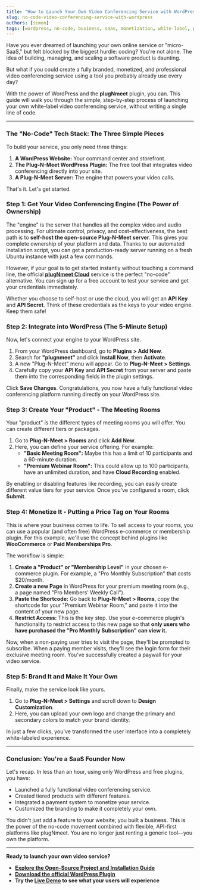 ```yaml
---
title: "How to Launch Your Own Video Conferencing Service with WordPress (No Code Required)"
slug: no-code-video-conferencing-service-with-wordpress
authors: [simon]
tags: [wordpress, no-code, business, saas, monetization, white-label, plugin]
---
```


Have you ever dreamed of launching your own online service or "micro-SaaS," but felt blocked by the biggest hurdle: coding? You're not alone. The idea of building, managing, and scaling a software product is daunting.

But what if you could create a fully branded, monetized, and professional video conferencing service using a tool you probably already use every day?

With the power of WordPress and the **plugNmeet** plugin, you can. This guide will walk you through the simple, step-by-step process of launching your own white-label video conferencing service, without writing a single line of code.

<!--truncate-->

---

### The "No-Code" Tech Stack: The Three Simple Pieces

To build your service, you only need three things:

1.  **A WordPress Website:** Your command center and storefront.
2.  **The Plug-N-Meet WordPress Plugin:** The free tool that integrates video conferencing directly into your site.
3.  **A Plug-N-Meet Server:** The engine that powers your video calls.

That's it. Let's get started.

### Step 1: Get Your Video Conferencing Engine (The Power of Ownership)

The "engine" is the server that handles all the complex video and audio processing. For ultimate control, privacy, and cost-effectiveness, the best path is to **self-host the open-source Plug-N-Meet server**. This gives you complete ownership of your platform and data. Thanks to our automated installation script, you can get a production-ready server running on a fresh Ubuntu instance with just a few commands.

However, if your goal is to get started instantly without touching a command line, the official **[plugNmeet Cloud](https://www.plugnmeet.cloud)** service is the perfect "no-code" alternative. You can sign up for a free account to test your service and get your credentials immediately.

Whether you choose to self-host or use the cloud, you will get an **API Key** and **API Secret**. Think of these credentials as the keys to your video engine. Keep them safe!

### Step 2: Integrate into WordPress (The 5-Minute Setup)

Now, let's connect your engine to your WordPress site.

1.  From your WordPress dashboard, go to **Plugins > Add New**.
2.  Search for **"plugnmeet"** and click **Install Now**, then **Activate**.
3.  A new "Plug-N-Meet" menu will appear. Go to **Plug-N-Meet > Settings**.
4.  Carefully copy your **API Key** and **API Secret** from your server and paste them into the corresponding fields in the plugin settings.

Click **Save Changes**. Congratulations, you now have a fully functional video conferencing platform running directly on your WordPress site.

### Step 3: Create Your "Product" - The Meeting Rooms

Your "product" is the different types of meeting rooms you will offer. You can create different tiers or packages.

1.  Go to **Plug-N-Meet > Rooms** and click **Add New**.
2.  Here, you can define your service offering. For example:
    *   **"Basic Meeting Room":** Maybe this has a limit of 10 participants and a 60-minute duration.
    *   **"Premium Webinar Room":** This could allow up to 100 participants, have an unlimited duration, and have **Cloud Recording** enabled.

By enabling or disabling features like recording, you can easily create different value tiers for your service. Once you've configured a room, click **Submit**.

### Step 4: Monetize It - Putting a Price Tag on Your Rooms

This is where your business comes to life. To sell access to your rooms, you can use a popular (and often free) WordPress e-commerce or membership plugin. For this example, we'll use the concept behind plugins like **WooCommerce** or **Paid Memberships Pro**.

The workflow is simple:

1.  **Create a "Product" or "Membership Level"** in your chosen e-commerce plugin. For example, a "Pro Monthly Subscription" that costs $20/month.
2.  **Create a new Page** in WordPress for your premium meeting room (e.g., a page named "Pro Members' Weekly Call").
3.  **Paste the Shortcode:** Go back to **Plug-N-Meet > Rooms**, copy the shortcode for your "Premium Webinar Room," and paste it into the content of your new page.
4.  **Restrict Access:** This is the key step. Use your e-commerce plugin's functionality to restrict access to this new page so that **only users who have purchased the "Pro Monthly Subscription" can view it.**

Now, when a non-paying user tries to visit the page, they'll be prompted to subscribe. When a paying member visits, they'll see the login form for their exclusive meeting room. You've successfully created a paywall for your video service.

### Step 5: Brand It and Make It Your Own

Finally, make the service look like yours.

1.  Go to **Plug-N-Meet > Settings** and scroll down to **Design Customization**.
2.  Here, you can upload your own logo and change the primary and secondary colors to match your brand identity.

In just a few clicks, you've transformed the user interface into a completely white-labeled experience.

---

### Conclusion: You're a SaaS Founder Now

Let's recap. In less than an hour, using only WordPress and free plugins, you have:

*   Launched a fully functional video conferencing service.
*   Created tiered products with different features.
*   Integrated a payment system to monetize your service.
*   Customized the branding to make it completely your own.

You didn't just add a feature to your website; you built a business. This is the power of the no-code movement combined with flexible, API-first platforms like plugNmeet. You are no longer just renting a generic tool—you own the platform.

---

**Ready to launch your own video service?**

*   **[Explore the Open-Source Project and Installation Guide](/docs/installation)**
*   **[Download the official WordPress Plugin](https://wordpress.org/plugins/plugnmeet/)**
*   **Try the [Live Demo](https://demo.plugnmeet.com/landing.html) to see what your users will experience**
